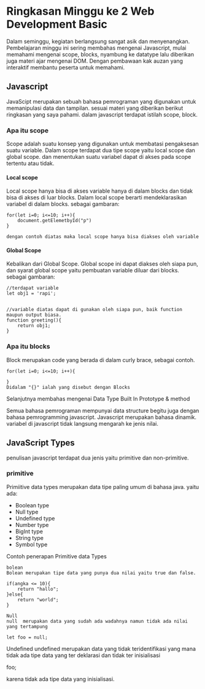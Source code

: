 <h1>Ringkasan Minggu ke 2 Web Development Basic</h1>

Dalam seminggu, kegiatan berlangsung sangat asik dan menyenangkan. Pembelajaran minggu ini sering membahas mengenai Javascript, mulai memahami mengenai scope, blocks, nyambung ke datatype lalu diberikan juga materi ajar mengenai DOM. Dengan pembawaan kak auzan yang interaktif membantu peserta untuk memahami.

<h2>Javascript</h2>

JavaScipt merupakan sebuah bahasa pemrograman yang digunakan untuk memanipulasi data dan tampilan. sesuai materi yang diberikan berikut ringkasan yang saya pahami. dalam javascript terdapat istilah scope, block.

<h3> Apa itu scope </h3>
Scope adalah suatu konsep yang digunakan untuk membatasi pengaksesan suatu variable. Dalam scope terdapat dua tipe scope yaitu local scope dan global scope. dan menentukan suatu variabel dapat di akses pada scope tertentu atau tidak.

<h4> Local scope</h4>
Local scope hanya bisa di akses variable hanya di dalam blocks dan tidak bisa di akses di luar blocks. Dalam local scope berarti mendeklarasikan variabel di dalam blocks. sebagai gambaran:

```
for(let i=0; i<=10; i++){
    document.getElemetbyId("p")
}

dengan contoh diatas maka local scope hanya bisa diakses oleh variable
```

<h4>Global Scope</h4>
Kebalikan dari Global Scope. Global scope ini dapat diakses oleh siapa pun, dan syarat global scope yaitu pembuatan variable diluar dari blocks.
sebagai gambaran:

```
//terdapat variable
let obj1 = 'rapi';


//variable diatas dapat di gunakan oleh siapa pun, baik function maupun output biasa.
function greeting(){
    return obj1;
}
```

<h3>Apa itu blocks</h3>
Block merupakan code yang berada di dalam curly brace, sebagai contoh.

```
for(let i=0; i<=10; i++){

}
Didalam "{}" ialah yang disebut dengan Blocks
```
Selanjutnya membahas mengenai Data Type Built In Prototype & method

Semua bahasa pemrograman mempunyai data structure begitu juga dengan bahasa pemrogramming javascript. Javascript merupakan bahasa dinamik. variabel di javascript tidak langsung mengarah ke jenis nilai. 

<h2>JavaScript Types</h2>

penulisan javascript terdapat dua jenis yaitu primitive dan non-primitive.

<h3>primitive</h3>

Primiitive data types merupakan data tipe paling umum di bahasa java. yaitu ada:
- Boolean type
- Null type
- Undefined type
- Number type
- BigInt type
- String type
- Symbol type

Contoh penerapan Primitive data Types
```
bolean 
Bolean merupakan tipe data yang punya dua nilai yaitu true dan false.

if(angka <= 10){
    return "hallo";
}else{
    return "world";
}

```
```
Null
null  merupakan data yang sudah ada wadahnya namun tidak ada nilai yang tertampung

let foo = null;

```
Undefined
undefined merupakan data yang tidak teridentifikasi yang mana tidak ada tipe data yang ter deklarasi dan tidak ter inisialisasi

foo;

karena tidak ada tipe data yang inisialisasi.
```